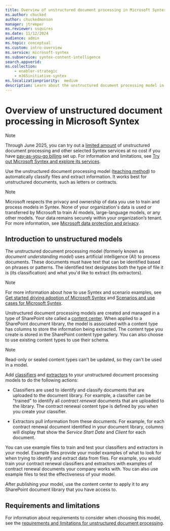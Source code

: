 ```yaml
---
title: Overview of unstructured document processing in Microsoft Syntex
ms.author: chucked
author: chuckedmonson
manager: jtremper
ms.reviewer: ssquires
ms.date: 11/12/2024
audience: admin
ms.topic: conceptual
ms.custom: intro-overview
ms.service: microsoft-syntex
ms.subservice: syntex-content-intelligence
search.appverid: 
ms.collection: 
    - enabler-strategic
    - m365initiative-syntex
ms.localizationpriority:  medium
description: Learn about the unstructured document processing model in Microsoft Syntex.
---
```


# Overview of unstructured document processing in Microsoft Syntex

> [!NOTE]
> Through June 2025, you can try out a [limited amount](promo-syntex.md#monthly-included-capacity) of unstructured document processing and other selected Syntex services at no cost if you have [pay-as-you-go billing](syntex-azure-billing.md) set up. For information and limitations, see [Try out Microsoft Syntex and explore its services](promo-syntex.md).

<!---</br>

> [!VIDEO https://learn-video.azurefd.net/vod/player?id=0362ab91-3b79-47f4-9930-9a706d55b97d]

</br>--->

Use the unstructured document processing model ([teaching method](create-syntex-model.md#create-a-custom-model)) to automatically classify files and extract information. It works best for unstructured documents, such as letters or contracts.

> [!NOTE]
> Microsoft respects the privacy and ownership of data you use to train and process models in Syntex. None of your organization's data is used or transferred by Microsoft to train AI models, large-language models, or any other models. Your data remains securely within your organization’s tenant. For more information, see [Microsoft data protection and privacy](https://www.microsoft.com/en-us/trust-center/privacy).

## Introduction to unstructured models

The unstructured document processing model (formerly known as *document understanding model*) uses artificial intelligence (AI) to process documents. These documents must have text that can be identified based on phrases or patterns. The identified text designates both the type of file it is (its classification) and what you'd like to extract (its extractors).

> [!NOTE]
> For more information about how to use Syntex and scenario examples, see [Get started driving adoption of Microsoft Syntex](./adoption-getstarted.md) and [Scenarios and use cases for Microsoft Syntex](./adoption-scenarios.md).

Unstructured document processing models are created and managed in a type of SharePoint site called a [content center](create-a-content-center.md). When applied to a SharePoint document library, the model is associated with a content type has columns to store the information being extracted. The content type you create is stored in the SharePoint content type gallery. You can also choose to use existing content types to use their schema.

> [!NOTE]
> Read-only or sealed content types can't be updated, so they can't be used in a model.

Add [classifiers](create-a-classifier.md) and [extractors](create-an-extractor.md) to your unstructured document processing models to do the following actions:

- Classifiers are used to identify and classify documents that are uploaded to the document library. For example, a classifier can be "trained" to identify all *contract renewal* documents that are uploaded to the library. The contract renewal content type is defined by you when you create your classifier.

- Extractors pull information from these documents. For example, for each contract renewal document identified in your document library, columns will display that show the *Service Start Date* and *Client* for each document. 

You can use example files to train and test your classifiers and extractors in your model. Example files provide your model examples of what to look for when trying to identify and extract data from files. For example, you would train your contract renewal classifiers and extractors with examples of contract renewal documents your company works with. You can also use example files to test the effectiveness of your model.

After publishing your model, use the content center to apply it to any SharePoint document library that you have access to.  

## Requirements and limitations

For information about requirements to consider when choosing this model, see the [requirements and limitations for unstructured document processing](requirements-and-limitations.md#unstructured-document-processing).
